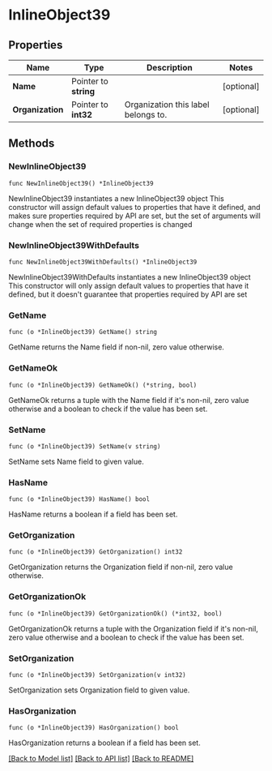 # InlineObject39

## Properties

Name | Type | Description | Notes
------------ | ------------- | ------------- | -------------
**Name** | Pointer to **string** |  | [optional] 
**Organization** | Pointer to **int32** | Organization this label belongs to. | [optional] 

## Methods

### NewInlineObject39

`func NewInlineObject39() *InlineObject39`

NewInlineObject39 instantiates a new InlineObject39 object
This constructor will assign default values to properties that have it defined,
and makes sure properties required by API are set, but the set of arguments
will change when the set of required properties is changed

### NewInlineObject39WithDefaults

`func NewInlineObject39WithDefaults() *InlineObject39`

NewInlineObject39WithDefaults instantiates a new InlineObject39 object
This constructor will only assign default values to properties that have it defined,
but it doesn't guarantee that properties required by API are set

### GetName

`func (o *InlineObject39) GetName() string`

GetName returns the Name field if non-nil, zero value otherwise.

### GetNameOk

`func (o *InlineObject39) GetNameOk() (*string, bool)`

GetNameOk returns a tuple with the Name field if it's non-nil, zero value otherwise
and a boolean to check if the value has been set.

### SetName

`func (o *InlineObject39) SetName(v string)`

SetName sets Name field to given value.

### HasName

`func (o *InlineObject39) HasName() bool`

HasName returns a boolean if a field has been set.

### GetOrganization

`func (o *InlineObject39) GetOrganization() int32`

GetOrganization returns the Organization field if non-nil, zero value otherwise.

### GetOrganizationOk

`func (o *InlineObject39) GetOrganizationOk() (*int32, bool)`

GetOrganizationOk returns a tuple with the Organization field if it's non-nil, zero value otherwise
and a boolean to check if the value has been set.

### SetOrganization

`func (o *InlineObject39) SetOrganization(v int32)`

SetOrganization sets Organization field to given value.

### HasOrganization

`func (o *InlineObject39) HasOrganization() bool`

HasOrganization returns a boolean if a field has been set.


[[Back to Model list]](../README.md#documentation-for-models) [[Back to API list]](../README.md#documentation-for-api-endpoints) [[Back to README]](../README.md)


